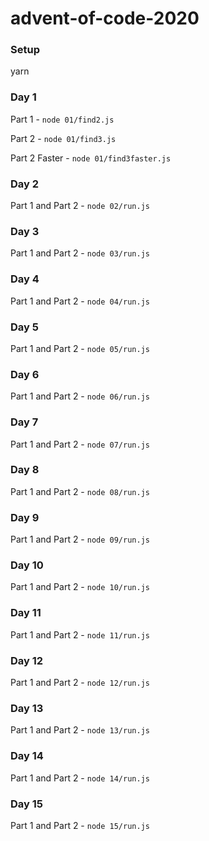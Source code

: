 # advent-of-code-2020

### Setup

yarn

### Day 1
Part 1 - `node 01/find2.js`

Part 2 - `node 01/find3.js`

Part 2 Faster - `node 01/find3faster.js`

### Day 2
Part 1 and Part 2 - `node 02/run.js`

### Day 3
Part 1 and Part 2 - `node 03/run.js`

### Day 4
Part 1 and Part 2 - `node 04/run.js`

### Day 5
Part 1 and Part 2 - `node 05/run.js`

### Day 6
Part 1 and Part 2 - `node 06/run.js`

### Day 7
Part 1 and Part 2 - `node 07/run.js`

### Day 8
Part 1 and Part 2 - `node 08/run.js`

### Day 9
Part 1 and Part 2 - `node 09/run.js`

### Day 10
Part 1 and Part 2 - `node 10/run.js`

### Day 11
Part 1 and Part 2 - `node 11/run.js`

### Day 12
Part 1 and Part 2 - `node 12/run.js`

### Day 13
Part 1 and Part 2 - `node 13/run.js`

### Day 14
Part 1 and Part 2 - `node 14/run.js`

### Day 15
Part 1 and Part 2 - `node 15/run.js`

